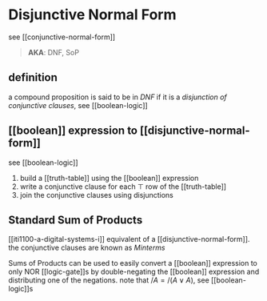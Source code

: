 # Disjunctive Normal Form

see [[conjunctive-normal-form]]

> **AKA**: DNF, SoP

## definition

a compound proposition is said to be in _DNF_ if it is a _disjunction of conjunctive clauses_, see [[boolean-logic]]

## [[boolean]] expression to [[disjunctive-normal-form]]

see [[boolean-logic]]

1. build a [[truth-table]] using the [[boolean]] expression
2. write a conjunctive clause for each $\top$ row of the [[truth-table]]
3. join the conjunctive clauses using disjunctions

## Standard Sum of Products

[[iti1100-a-digital-systems-i]] equivalent of a [[disjunctive-normal-form]]. the conjunctive clauses are known as _Minterms_

Sums of Products can be used to easily convert a [[boolean]] expression to only NOR [[logic-gate]]s by double-negating the [[boolean]] expression and distributing one of the negations. note that $/A = /(A \lor A)$, see [[boolean-logic]]s

